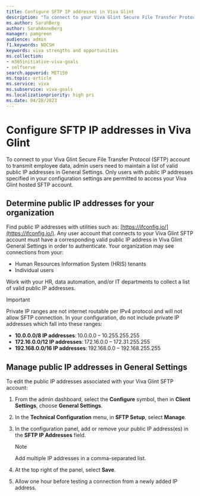 ```yaml
---
title: Configure SFTP IP addresses in Viva Glint 
description: "To connect to your Viva Glint Secure File Transfer Protocol (SFTP) account to transmit employee data, admin users need to maintain a list of valid public IP addresses."
ms.author: SarahBerg
author: SarahAnneBerg
manager: pamgreen
audience: admin
f1.keywords: NOCSH
keywords: viva strengths and opportunities
ms.collection:  
- m365initiative-viva-goals
- selfserve 
search.appverid: MET150 
ms.topic: article
ms.service: viva
ms.subservice: viva-goals
ms.localizationpriority: high pri
ms.date: 04/28/2023
---
```


# Configure SFTP IP addresses in Viva Glint 

To connect to your Viva Glint Secure File Transfer Protocol (SFTP) account to transmit employee data, admin users need to maintain a list of valid public IP addresses in General Settings. Only users with public IP addresses specified in your configuration settings are permitted to access your Viva Glint hosted SFTP account.  

## Determine public IP addresses for your organization 

Find public IP addresses with utilities such as: [https://ifconfig.io/](https://ifconfig.io/). Any user account that connects to your Viva Glint SFTP account must have a corresponding valid public IP address in Viva Glint General Settings in order to authenticate. Your organization may see connections from your: 

- Human Resources Information System (HRIS) tenants 
- Individual users 

Work with your HR, data automation, and/or IT departments to collect a list of valid public IP addresses.

>[!IMPORTANT]
> Private IP ranges are not internet routable per IPv4 protocol and will not allow SFTP connection. In your configuration, do not include private IP addresses which fall into these ranges:
> - **10.0.0.0/8 IP addresses**: 10.0.0.0 – 10.255.255.255 
> - **172.16.0.0/12 IP addresses**: 172.16.0.0 – 172.31.255.255
> - **192.168.0.0/16 IP addresses**: 192.168.0.0 – 192.168.255.255

## Manage public IP addresses in General Settings 

To edit the public IP addresses associated with your Viva Glint SFTP account: 

1. From the admin dashboard, select the **Configure** symbol, then in **Client Settings**, choose **General Settings**. 
2. In the **Technical Configuration** menu, in **SFTP Setup**, select **Manage**. 
3. In the configuration panel, add or remove your public IP address(es) in the **SFTP IP Addresses** field. 
   >[!NOTE]
   > Add multiple IP addresses in a comma-separated list.
 
4. At the top right of the panel, select **Save**. 
5. Allow one hour before testing a connection from a newly added IP address.  